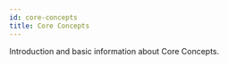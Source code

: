 ```yaml
---
id: core-concepts
title: Core Concepts
---
```


[comment]: # (mx-abstract)

Introduction and basic information about Core Concepts.

[comment]: # (mx-context-auto)
